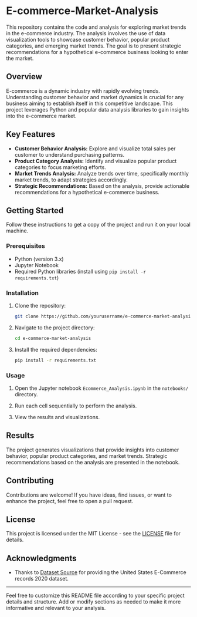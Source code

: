 # E-commerce-Market-Analysis




This repository contains the code and analysis for exploring market trends in the e-commerce industry. The analysis involves the use of data visualization tools to showcase customer behavior, popular product categories, and emerging market trends. The goal is to present strategic recommendations for a hypothetical e-commerce business looking to enter the market.

## Overview

E-commerce is a dynamic industry with rapidly evolving trends. Understanding customer behavior and market dynamics is crucial for any business aiming to establish itself in this competitive landscape. This project leverages Python and popular data analysis libraries to gain insights into the e-commerce market.

## Key Features

- **Customer Behavior Analysis:** Explore and visualize total sales per customer to understand purchasing patterns.
- **Product Category Analysis:** Identify and visualize popular product categories to focus marketing efforts.
- **Market Trends Analysis:** Analyze trends over time, specifically monthly market trends, to adapt strategies accordingly.
- **Strategic Recommendations:** Based on the analysis, provide actionable recommendations for a hypothetical e-commerce business.

## Getting Started

Follow these instructions to get a copy of the project and run it on your local machine.

### Prerequisites

- Python (version 3.x)
- Jupyter Notebook
- Required Python libraries (install using `pip install -r requirements.txt`)

### Installation

1. Clone the repository:

    ```bash
    git clone https://github.com/yourusername/e-commerce-market-analysis.git
    ```

2. Navigate to the project directory:

    ```bash
    cd e-commerce-market-analysis
    ```

3. Install the required dependencies:

    ```bash
    pip install -r requirements.txt
    ```

### Usage

1. Open the Jupyter notebook `Ecommerce_Analysis.ipynb` in the `notebooks/` directory.

2. Run each cell sequentially to perform the analysis.

3. View the results and visualizations.

## Results

The project generates visualizations that provide insights into customer behavior, popular product categories, and market trends. Strategic recommendations based on the analysis are presented in the notebook.

## Contributing

Contributions are welcome! If you have ideas, find issues, or want to enhance the project, feel free to open a pull request.

## License

This project is licensed under the MIT License - see the [LICENSE](LICENSE) file for details.

## Acknowledgments

- Thanks to [Dataset Source](#) for providing the United States E-Commerce records 2020 dataset.

---

Feel free to customize this README file according to your specific project details and structure. Add or modify sections as needed to make it more informative and relevant to your analysis.
